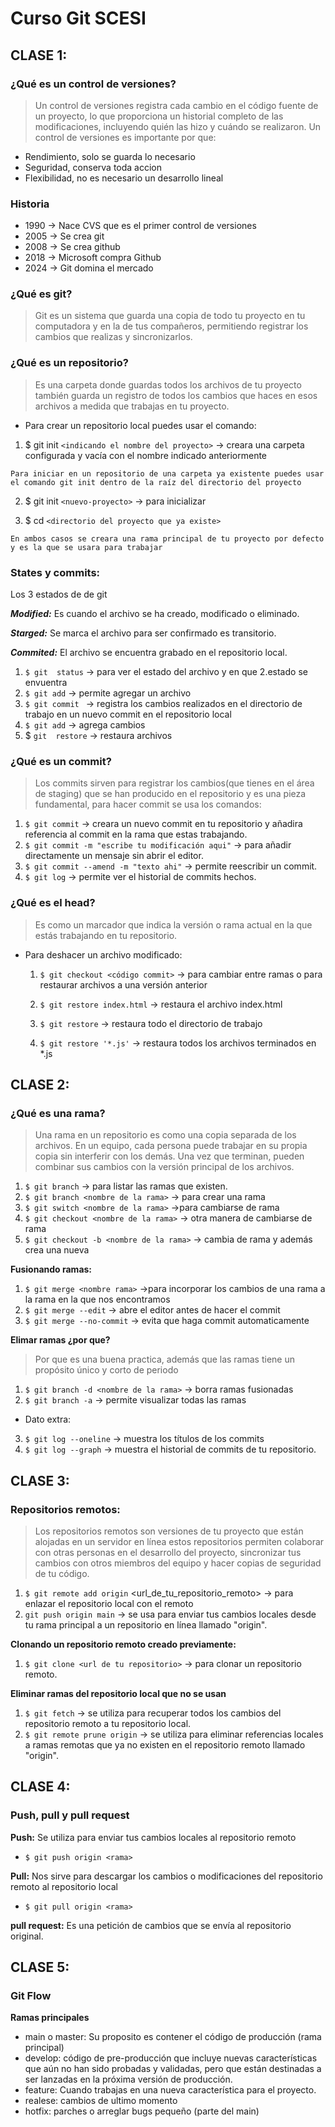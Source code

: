 # Curso Git SCESI

## CLASE 1:

### ¿Qué es un control de versiones?

>Un control de versiones registra cada cambio en el código fuente de un proyecto, lo que proporciona un historial completo de las modificaciones, incluyendo quién las hizo y cuándo se realizaron.
Un control de versiones es importante por que:

* Rendimiento, solo se guarda lo necesario
* Seguridad, conserva toda accion 
* Flexibilidad, no es necesario un desarrollo lineal

### Historia

* 1990 -> Nace CVS que es el primer control de versiones
* 2005 -> Se crea git
* 2008 -> Se crea github
* 2018 -> Microsoft compra Github
* 2024 -> Git domina el mercado

### ¿Qué es git?

>Git es un sistema que guarda una copia de todo tu proyecto en tu computadora y en la de tus compañeros, permitiendo registrar los cambios que realizas y sincronizarlos.

### ¿Qué es un repositorio?
>Es una carpeta donde guardas todos los archivos de tu proyecto  también guarda un registro de todos los cambios que haces en esos archivos a medida que trabajas en tu proyecto. 

* Para crear un repositorio local puedes usar el comando:

1. $ git init `<indicando el nombre del proyecto>` -> creara una carpeta configurada y vacía con el nombre indicado anteriormente

~~~
Para iniciar en un repositorio de una carpeta ya existente puedes usar el comando git init dentro de la raíz del directorio del proyecto
~~~
2. $ git init `<nuevo-proyecto>` -> para inicializar

3. $ cd `<directorio del proyecto que ya existe>`
~~~
En ambos casos se creara una rama principal de tu proyecto por defecto y es la que se usara para trabajar
~~~
### States y commits:
Los 3 estados de de git 

***Modified:*** Es cuando el archivo se ha creado, modificado o eliminado.

***Starged:*** Se marca el archivo para ser confirmado es transitorio.

***Commited:*** El archivo se encuentra grabado en el repositorio local.
1. `$ git  status` -> para ver el estado del archivo y en que 2.estado se envuentra
2. `$ git add` -> permite agregar un archivo
3. `$ git commit ` -> registra los cambios realizados en el directorio de trabajo en un nuevo commit en el repositorio local
4.  `$ git add` -> agrega cambios
5. $ `git  restore` -> restaura archivos

### ¿Qué es un commit?
>Los commits sirven para registrar los cambios(que tienes en el área de staging) que se han producido en el repositorio y es una pieza fundamental, para hacer commit se usa los comandos:

1. `$ git commit` -> creara un nuevo commit en tu repositorio y añadira referencia al commit en la rama que estas trabajando.
2. `$ git commit -m "escribe tu modificación aqui"` ->  para añadir directamente un mensaje sin abrir el editor.
3. `$ git commit --amend -m "texto ahi"` ->   permite reescribir un commit.
4. `$ git log` -> permite ver el historial de commits hechos.

### ¿Qué es el head? 
>Es como un marcador que indica la versión o rama actual en la que estás trabajando en tu repositorio.
* Para deshacer un archivo modificado: 
  1. `$ git checkout <código commit>` -> para cambiar entre ramas o para restaurar archivos a una versión anterior

  2. `$ git restore index.html` -> restaura el archivo index.html
  3. `$ git restore` -> restaura todo el directorio de trabajo
  4. `$ git restore '*.js'` -> restaura todos los archivos terminados en *.js

## CLASE 2:
### ¿Qué es una rama?
>Una rama en un repositorio es como una copia separada de los archivos. En un equipo, cada persona puede trabajar en su propia copia sin interferir con los demás. Una vez que terminan, pueden combinar sus cambios con la versión principal de los archivos.

1. `$ git branch` -> para listar las ramas que existen.
2. `$ git branch <nombre de la rama>` -> para crear una rama
2. `$ git switch <nombre de la rama>` ->para cambiarse de rama
3. `$ git checkout <nombre de la rama>` -> otra manera de cambiarse de rama
4. `$ git checkout -b <nombre de la rama>` -> cambia de rama y además crea una nueva

**Fusionando ramas:**

1. `$ git merge <nombre rama>` ->para incorporar los cambios de una rama a la rama en la que nos encontramos
2. `$ git merge --edit` -> abre el editor antes de hacer el commit
3. `$ git merge --no-commit` -> evita que haga commit automaticamente

**Elimar ramas ¿por que?**

>Por que es una buena practica, además que las ramas tiene un propósito único y  corto de periodo 
1. `$ git branch -d <nombre de la rama>` -> borra ramas fusionadas
2. `$ git branch -a` -> permite visualizar todas las ramas
* Dato extra:
3. `$ git log --oneline`  -> muestra los títulos de los commits 
4. `$ git log --graph` -> muestra el historial de commits de tu repositorio.

## CLASE 3:
### Repositorios remotos:
>Los repositorios remotos son versiones de tu proyecto que están alojadas en un servidor en línea estos repositorios permiten colaborar con otras personas en el desarrollo del proyecto, sincronizar tus cambios con otros miembros del equipo y hacer copias de seguridad de tu código.
1. `$ git remote add origin` <url_de_tu_repositorio_remoto> -> para enlazar el repositorio local con el remoto
2. `git push origin main` -> se usa para enviar tus cambios locales desde tu rama principal a un repositorio en línea llamado "origin".

**Clonando un repositorio remoto creado previamente:**

1. `$ git clone <url de tu repositorio>` -> para clonar un repositorio remoto.

**Eliminar ramas del repositorio local que no se usan**

1. `$ git fetch` -> se utiliza para recuperar todos los cambios del repositorio remoto a tu repositorio local.
2. `$ git remote prune origin` ->  se utiliza para eliminar referencias locales a ramas remotas que ya no existen en el repositorio remoto llamado "origin".

## CLASE 4:
### Push, pull y pull request
**Push:**
Se utiliza para enviar tus cambios locales al repositorio remoto

* `$ git push origin <rama>`

**Pull:**
Nos sirve para descargar los cambios o modificaciones del repositorio remoto al repositorio local
* `$ git pull origin <rama>`

**pull request:**
Es una petición de cambios que se
envía al repositorio original.
## CLASE 5:
### Git Flow
**Ramas principales**
* main o master: Su proposito es contener el código de producción (rama principal) 
* develop: código de pre-producción que incluye nuevas características que aún no han sido probadas y validadas, pero que están destinadas a ser lanzadas en la próxima versión de producción.
* feature: Cuando trabajas en una nueva característica para el proyecto.
* realese: cambios de ultimo momento
* hotfix: parches o arreglar bugs pequeño (parte del main)

